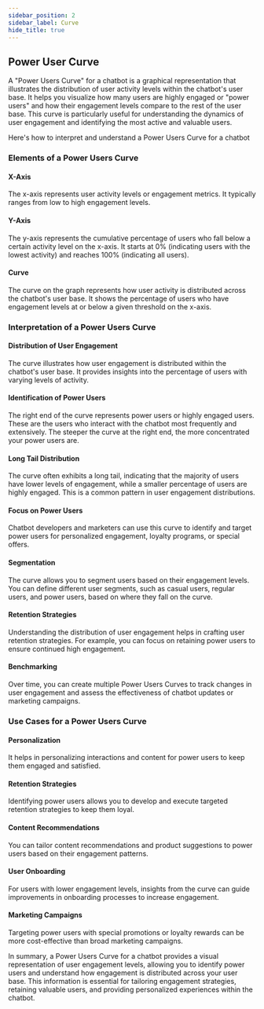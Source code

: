 ```yaml
---
sidebar_position: 2
sidebar_label: Curve
hide_title: true
---
```


## Power User Curve

A "Power Users Curve" for a chatbot is a graphical representation that illustrates the distribution of user activity levels within the chatbot's user base. It helps you visualize how many users are highly engaged or "power users" and how their engagement levels compare to the rest of the user base. This curve is particularly useful for understanding the dynamics of user engagement and identifying the most active and valuable users. 

Here's how to interpret and understand a Power Users Curve for a chatbot

### Elements of a Power Users Curve

#### X-Axis

The x-axis represents user activity levels or engagement metrics. It typically ranges from low to high engagement levels.

#### Y-Axis

The y-axis represents the cumulative percentage of users who fall below a certain activity level on the x-axis. It starts at 0% (indicating users with the lowest activity) and reaches 100% (indicating all users).

#### Curve

The curve on the graph represents how user activity is distributed across the chatbot's user base. It shows the percentage of users who have engagement levels at or below a given threshold on the x-axis.

### Interpretation of a Power Users Curve

#### Distribution of User Engagement

The curve illustrates how user engagement is distributed within the chatbot's user base. It provides insights into the percentage of users with varying levels of activity.

#### Identification of Power Users

The right end of the curve represents power users or highly engaged users. These are the users who interact with the chatbot most frequently and extensively. The steeper the curve at the right end, the more concentrated your power users are.

#### Long Tail Distribution

The curve often exhibits a long tail, indicating that the majority of users have lower levels of engagement, while a smaller percentage of users are highly engaged. This is a common pattern in user engagement distributions.

#### Focus on Power Users

Chatbot developers and marketers can use this curve to identify and target power users for personalized engagement, loyalty programs, or special offers.

#### Segmentation

The curve allows you to segment users based on their engagement levels. You can define different user segments, such as casual users, regular users, and power users, based on where they fall on the curve.

#### Retention Strategies

Understanding the distribution of user engagement helps in crafting user retention strategies. For example, you can focus on retaining power users to ensure continued high engagement.

#### Benchmarking

Over time, you can create multiple Power Users Curves to track changes in user engagement and assess the effectiveness of chatbot updates or marketing campaigns.

### Use Cases for a Power Users Curve

#### Personalization

It helps in personalizing interactions and content for power users to keep them engaged and satisfied.

#### Retention Strategies

Identifying power users allows you to develop and execute targeted retention strategies to keep them loyal.

#### Content Recommendations

You can tailor content recommendations and product suggestions to power users based on their engagement patterns.

#### User Onboarding

For users with lower engagement levels, insights from the curve can guide improvements in onboarding processes to increase engagement.

#### Marketing Campaigns

Targeting power users with special promotions or loyalty rewards can be more cost-effective than broad marketing campaigns.

In summary, a Power Users Curve for a chatbot provides a visual representation of user engagement levels, allowing you to identify power users and understand how engagement is distributed across your user base. This information is essential for tailoring engagement strategies, retaining valuable users, and providing personalized experiences within the chatbot.